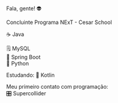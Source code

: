 Fala, gente! 👽

Concluinte Programa NExT - Cesar School<div>
  
☕️ Java<div>
🗒 MySQL<div>
🍃 Spring Boot<div>
🐍 Python<div>
  
Estudando:
📱 Kotlin

<div>
Meu primeiro contato com programação: <div>
🎛 Supercollider


  

  
  
  

  

<!--
**tulioalbu/tulioalbu** is a ✨ _special_ ✨ repository because its `README.md` (this file) appears on your GitHub profile.

Here are some ideas to get you started:

- 🔭 I’m currently working on ...
- 🌱 I’m currently learning ...
- 👯 I’m looking to collaborate on ...
- 🤔 I’m looking for help with ...
- 💬 Ask me about ...
- 📫 How to reach me: ...
- 😄 Pronouns: ...
- ⚡ Fun fact: ...
-->
